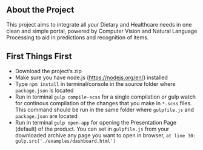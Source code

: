 ## About the Project
This project aims to integrate all your Dietary and Healthcare needs in one clean and simple portal, powered by Computer Vision and Natural Language Processing to aid in predictions and recognition of items.
## First Things First
- Download the project’s zip
- Make sure you have node.js (https://nodejs.org/en/) installed
- Type `npm install` in terminal/console in the source folder where `package.json` is located
- Run in terminal `gulp compile-scss` for a single compilation or gulp watch for continous compilation of the changes that you make in `*.scss` files. This command should be run in the same folder where `gulpfile.js` and `package.json` are located
- Run in terminal `gulp open-app` for opening the Presentation Page (default) of the product. You can set in `gulpfile.js` from your downloaded archive any page you want to open in browser, `at line 30: gulp.src('./examples/dashboard.html')`
